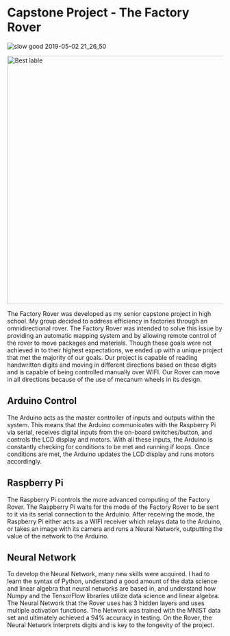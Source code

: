 # Capstone Project - The Factory Rover
![slow good 2019-05-02 21_26_50](https://user-images.githubusercontent.com/46872807/57117360-0bc02180-6d21-11e9-8744-bf53d3017b89.gif)

<img width="578" alt="Best lable" src="https://user-images.githubusercontent.com/46872807/57146020-021ed400-6d8a-11e9-96c7-daa7ff4aac60.png">

The Factory Rover was developed as my senior capstone project in high school. My group decided to address efficiency in factories through an omnidirectional rover. The Factory Rover was intended to solve this issue by providing an automatic mapping system and by allowing remote control of the rover to move packages and materials. Though these goals were not achieved in to their highest expectations, we ended up with a unique project that met the majority of our goals. Our project is capable of reading handwritten digits and moving in different directions based on these digits and is capable of being controlled manually over WIFI. Our Rover can move in all directions because of the use of mecanum wheels in its design.
## Arduino Control
The Arduino acts as the master controller of inputs and outputs within the system. This means that the Arduino communicates with the Raspberry Pi via serial, receives digital inputs from the on-board switches/button, and controls the LCD display and motors. With all these inputs, the Arduino is constantly checking for conditions to be met and running if loops. Once conditions are met, the Arduino updates the LCD display and runs motors accordingly.
## Raspberry Pi 
The Raspberry Pi controls the more advanced computing of the Factory Rover. The Raspberry Pi waits for the mode of the Factory Rover to be sent to it via its serial connection to the Arduinio. After receiving the mode, the Raspberry Pi either acts as a WIFI receiver which relays data to the Arduino, or takes an image with its camera and runs a Neural Network, outputting the value of the network to the Arduino. 
## Neural Network
To develop the Neural Network, many new skills were acquired. I had to learn the syntax of Python, understand a good amount of the data science and linear algebra that neural networks are based in, and understand how Numpy and the TensorFlow libraries utilize data science and linear algebra. The Neural Network that the Rover uses has 3 hidden layers and uses multiple activation functions. The Network was trained with the MNIST data set and ultimately achieved a 94% accuracy in testing. On the Rover, the Neural Network interprets digits and is key to the longevity of the project.
